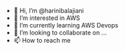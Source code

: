 - 👋 Hi, I’m @harinibalajiani
- 👀 I’m interested in AWS
- 🌱 I’m currently learning AWS Devops
- 💞️ I’m looking to collaborate on ...
- 📫 How to reach me 

<!---
harinibalajiani/harinibalajiani is a ✨ special ✨ repository because its `README.md` (this file) appears on your GitHub profile.
You can click the Preview link to take a look at your changes.
--->
